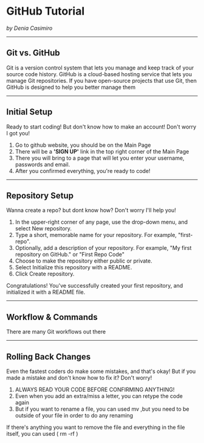 # GitHub Tutorial

_by Denia Casimiro_

---
## Git vs. GitHub

Git is a version control system that lets you manage and keep track of your source code history. GitHub is a cloud-based hosting service that lets you manage Git repositories. If you have open-source projects that use Git, then GitHub is designed to help you better manage them


---
## Initial Setup

Ready to start coding! But don't know how to make an account! Don't worry I got you!
1. Go to github website, you should be on the Main Page
2. There will be a **'SIGN UP'** link in the top right corner of the Main Page
3. There you will bring to a page that will let you enter your username, passwords and email.
4. After you confirmed everything, you're ready to code!


---
## Repository Setup
Wanna create a repo? but dont know how? Don't worry I'll help you!
1. In the upper-right corner of any page, use the  drop-down menu, and select New repository.
2. Type a short, memorable name for your repository. For example, "first-repo".
3. Optionally, add a description of your repository. For example, "My first repository on GitHub." or "First Repo Code"
4. Choose to make the repository either public or private.
5. Select Initialize this repository with a README.
6. Click Create repository.

Congratulations! You've successfully created your first repository, and initialized it with a README file.

---
## Workflow & Commands
There are many Git workflows out there


---
## Rolling Back Changes
Even the fastest coders do make some mistakes, and that's okay! But if you made a mistake and don't know how to fix it? Don't worry!
1. ALWAYS READ YOUR CODE BEFORE CONFIRMING ANYTHING!
2. Even when you add an extra/miss a letter, you can retype the code again
3. But if you want to rename a file, you can used mv ,but you need to be outside of your file in order to do any renaming

If there's anything you want to remove the file and everything in the file itself, you can used ( rm -rf )